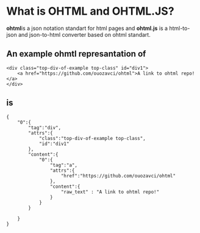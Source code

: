 What is OHTML and OHTML.JS?
===========================
**ohtml**is a json notation standart for html pages and **ohtml.js** is a html-to-json and json-to-html converter based on ohtml standart.

## An example ohmtl represantation of
	<div class="top-div-of-example top-class" id="div1">
		<a href="https://github.com/ouozavci/ohtml">A link to ohtml repo!</a>
	</div>

## is	
	{
		"0":{
			"tag":"div",
			"attrs":{
				"class":"top-div-of-example top-class",
				"id":"div1"
			},
			"content":{
				"0":{
					"tag":"a",
					"attrs":{
						"href":"https://github.com/ouozavci/ohtml"
					},
					"content":{
						"raw_text" : "A link to ohtml repo!" 
					}
				}
			}

		}
	}
